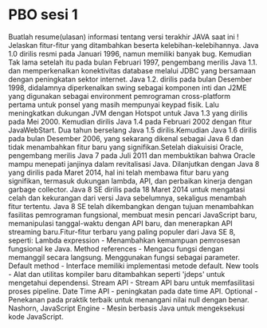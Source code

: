 # PBO sesi 1
Buatlah resume(ulasan) informasi tentang versi terakhir JAVA saat ini ! Jelaskan fitur-fitur yang ditambahkan beserta kelebihan-kelebihannya.
Java 1.0 dirilis resmi pada Januari 1996, namun memiliki banyak bug. Kemudian Tak lama setelah itu pada bulan Februari 1997, pengembang merilis Java 1.1. dan memperkenalkan konektivitas database melalui JDBC yang bersamaan dengan peningkatan sektor internet. Java 1.2. dirilis pada bulan Desember 1998, didalamnya diperkenalkan swing sebagai komponen inti dan J2ME yang digunakan sebagai environment pemrograman cross-platform pertama untuk ponsel yang masih mempunyai keypad fisik. Lalu meningkatkan dukungan JVM dengan Hotspot untuk Java 1.3 yang dirilis pada Mei 2000. Kemudian dirilis Java 1.4 pada Februari 2002 dengan fitur JavaWebStart. Dua tahun berselang Java 1.5 dirilis.Kemudian Java 1.6 dirilis pada bulan Desember 2006, yang sekarang dikenal sebagai Java 6 dan tidak menambahkan fitur baru yang signifikan.Setelah diakuisisi Oracle, pengembang merilis Java 7 pada Juli 2011 dan membuktikan bahwa Oracle mampu menepati janjinya dalam revitalisasi Java. Dilanjutkan dengan Java 8 yang dirilis pada Maret 2014, hal ini telah membawa fitur baru yang signifikan, termasuk dukungan lambda, API, dan perbaikan kinerja dengan garbage collector.
Java 8 SE dirilis pada 18 Maret 2014 untuk mengatasi celah dan kekurangan dari versi Java sebelumnya, sekaligus menambah fitur tertentu. Java 8 SE telah dikembangkan dengan tujuan menambahkan fasilitas pemrograman fungsional, membuat mesin pencari JavaScript baru, memanipulasi tanggal-waktu dengan API baru, dan menerapkan API streaming baru.Fitur-fitur terbaru yang paling populer dari Java SE 8, seperti:
Lambda expression - Menambahkan kemampuan pemrosesan fungsional ke Java.
Method references - Mengacu fungsi dengan memanggil secara langsung. Menggunakan fungsi sebagai parameter.
Default method - Interface memiliki implementasi metode default.
New tools - Alat dan utilitas kompiler baru ditambahkan seperti 'jdeps' untuk mengetahui dependensi.
Stream API - Stream API baru untuk memfasilitasi proses pipeline.
Date Time API - peningkatan pada date time API.
Optional - Penekanan pada praktik terbaik untuk menangani nilai null dengan benar.
Nashorn, JavaScript Engine - Mesin berbasis Java untuk mengeksekusi kode JavaScript.
